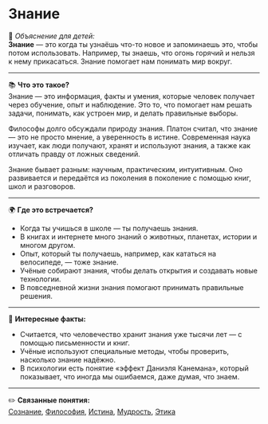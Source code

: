 # Знание

👶 *Объяснение для детей:*  
**Знание** — это когда ты узнаёшь что-то новое и запоминаешь это, чтобы потом использовать. Например, ты знаешь, что огонь горячий и нельзя к нему прикасаться. Знание помогает нам понимать мир вокруг.

---

📚 **Что это такое?**  
Знание — это информация, факты и умения, которые человек получает через обучение, опыт и наблюдение. Это то, что помогает нам решать задачи, понимать, как устроен мир, и делать правильные выборы.

Философы долго обсуждали природу знания. Платон считал, что знание — это не просто мнение, а уверенность в истине. Современная наука изучает, как люди получают, хранят и используют знания, а также как отличать правду от ложных сведений.

Знание бывает разным: научным, практическим, интуитивным. Оно развивается и передаётся из поколения в поколение с помощью книг, школ и разговоров.

---

🌍 **Где это встречается?**

* Когда ты учишься в школе — ты получаешь знания.
* В книгах и интернете много знаний о животных, планетах, истории и многом другом.
* Опыт, который ты получаешь, например, как кататься на велосипеде, — тоже знание.
* Учёные собирают знания, чтобы делать открытия и создавать новые технологии.
* В повседневной жизни знания помогают принимать правильные решения.

---

🧠 **Интересные факты:**

* Считается, что человечество хранит знания уже тысячи лет — с помощью письменности и книг.
* Учёные используют специальные методы, чтобы проверить, насколько знание надёжно.
* В психологии есть понятие «эффект Даниэля Канемана», который показывает, что иногда мы ошибаемся, даже думая, что знаем.

---

✏️ **Связанные понятия:**  
[Сознание](./Сознание.md), [Философия](./Философия.md), [Истина](./Истина.md), [Мудрость](./Мудрость.md), [Этика](./Этика.md)
